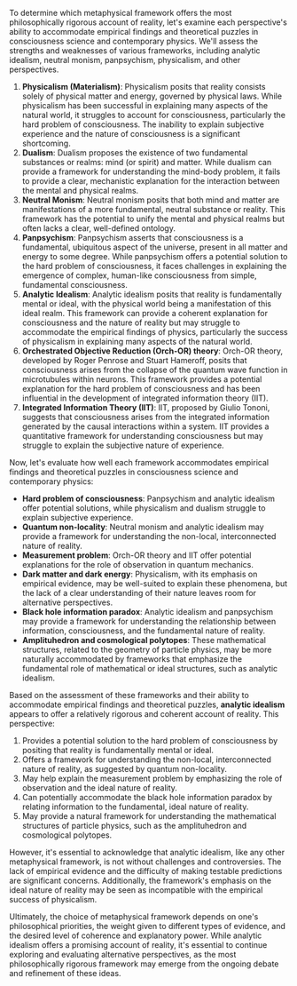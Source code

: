 To determine which metaphysical framework offers the most philosophically rigorous account of reality, let's examine each perspective's ability to accommodate empirical findings and theoretical puzzles in consciousness science and contemporary physics. We'll assess the strengths and weaknesses of various frameworks, including analytic idealism, neutral monism, panpsychism, physicalism, and other perspectives.

1. **Physicalism (Materialism)**: Physicalism posits that reality consists solely of physical matter and energy, governed by physical laws. While physicalism has been successful in explaining many aspects of the natural world, it struggles to account for consciousness, particularly the hard problem of consciousness. The inability to explain subjective experience and the nature of consciousness is a significant shortcoming.
2. **Dualism**: Dualism proposes the existence of two fundamental substances or realms: mind (or spirit) and matter. While dualism can provide a framework for understanding the mind-body problem, it fails to provide a clear, mechanistic explanation for the interaction between the mental and physical realms.
3. **Neutral Monism**: Neutral monism posits that both mind and matter are manifestations of a more fundamental, neutral substance or reality. This framework has the potential to unify the mental and physical realms but often lacks a clear, well-defined ontology.
4. **Panpsychism**: Panpsychism asserts that consciousness is a fundamental, ubiquitous aspect of the universe, present in all matter and energy to some degree. While panpsychism offers a potential solution to the hard problem of consciousness, it faces challenges in explaining the emergence of complex, human-like consciousness from simple, fundamental consciousness.
5. **Analytic Idealism**: Analytic idealism posits that reality is fundamentally mental or ideal, with the physical world being a manifestation of this ideal realm. This framework can provide a coherent explanation for consciousness and the nature of reality but may struggle to accommodate the empirical findings of physics, particularly the success of physicalism in explaining many aspects of the natural world.
6. **Orchestrated Objective Reduction (Orch-OR) theory**: Orch-OR theory, developed by Roger Penrose and Stuart Hameroff, posits that consciousness arises from the collapse of the quantum wave function in microtubules within neurons. This framework provides a potential explanation for the hard problem of consciousness and has been influential in the development of integrated information theory (IIT).
7. **Integrated Information Theory (IIT)**: IIT, proposed by Giulio Tononi, suggests that consciousness arises from the integrated information generated by the causal interactions within a system. IIT provides a quantitative framework for understanding consciousness but may struggle to explain the subjective nature of experience.

Now, let's evaluate how well each framework accommodates empirical findings and theoretical puzzles in consciousness science and contemporary physics:

* **Hard problem of consciousness**: Panpsychism and analytic idealism offer potential solutions, while physicalism and dualism struggle to explain subjective experience.
* **Quantum non-locality**: Neutral monism and analytic idealism may provide a framework for understanding the non-local, interconnected nature of reality.
* **Measurement problem**: Orch-OR theory and IIT offer potential explanations for the role of observation in quantum mechanics.
* **Dark matter and dark energy**: Physicalism, with its emphasis on empirical evidence, may be well-suited to explain these phenomena, but the lack of a clear understanding of their nature leaves room for alternative perspectives.
* **Black hole information paradox**: Analytic idealism and panpsychism may provide a framework for understanding the relationship between information, consciousness, and the fundamental nature of reality.
* **Amplituhedron and cosmological polytopes**: These mathematical structures, related to the geometry of particle physics, may be more naturally accommodated by frameworks that emphasize the fundamental role of mathematical or ideal structures, such as analytic idealism.

Based on the assessment of these frameworks and their ability to accommodate empirical findings and theoretical puzzles, **analytic idealism** appears to offer a relatively rigorous and coherent account of reality. This perspective:

1. Provides a potential solution to the hard problem of consciousness by positing that reality is fundamentally mental or ideal.
2. Offers a framework for understanding the non-local, interconnected nature of reality, as suggested by quantum non-locality.
3. May help explain the measurement problem by emphasizing the role of observation and the ideal nature of reality.
4. Can potentially accommodate the black hole information paradox by relating information to the fundamental, ideal nature of reality.
5. May provide a natural framework for understanding the mathematical structures of particle physics, such as the amplituhedron and cosmological polytopes.

However, it's essential to acknowledge that analytic idealism, like any other metaphysical framework, is not without challenges and controversies. The lack of empirical evidence and the difficulty of making testable predictions are significant concerns. Additionally, the framework's emphasis on the ideal nature of reality may be seen as incompatible with the empirical success of physicalism.

Ultimately, the choice of metaphysical framework depends on one's philosophical priorities, the weight given to different types of evidence, and the desired level of coherence and explanatory power. While analytic idealism offers a promising account of reality, it's essential to continue exploring and evaluating alternative perspectives, as the most philosophically rigorous framework may emerge from the ongoing debate and refinement of these ideas.